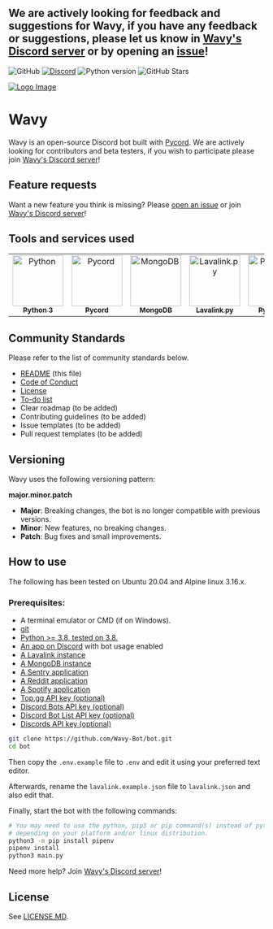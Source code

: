 ## We are actively looking for feedback and suggestions for Wavy, if you have any feedback or suggestions, please let us know in [Wavy's Discord server](https://discord.wavybot.com) or by opening an [issue](https://github.com/Wavy-Bot/bot/issues/new)!

![GitHub](https://img.shields.io/github/license/Wavy-Bot/bot?color=A42E2B&logo=gnu&logoColor=white&style=for-the-badge)
[![Discord](https://img.shields.io/discord/710436465938530307?color=%235865F2&label=Discord&logo=discord&logoColor=white&style=for-the-badge)](https://discord.wavybot.com)
![Python version](https://img.shields.io/badge/Python-3.8-blue?style=for-the-badge&logo=python&logoColor=ffce3d&color=376f9e)
![GitHub Stars](https://img.shields.io/github/stars/Wavy-Bot/bot?color=%23ffce3d&logo=github&style=for-the-badge)

[![Logo Image](https://repository-images.githubusercontent.com/376505145/389bce00-cc35-11eb-8aab-bb86194ee165)](https://wavybot.com)

# Wavy
Wavy is an open-source Discord bot built with [Pycord](https://github.com/Pycord-Development/pycord). We are actively looking for contributors and beta testers, if you wish to participate please join [Wavy's Discord server](https://discord.wavybot.com)!

## Feature requests
Want a new feature you think is missing? Please [open an issue](https://github.com/Wavy-Bot/bot/issues/new) or join [Wavy's Discord server](https://discord.wavybot.com)!

## Tools and services used
<table>
  <tr>
    <td align="center"><a href="https://www.python.org/"><img src="https://upload.wikimedia.org/wikipedia/commons/thumb/c/c3/Python-logo-notext.svg/768px-Python-logo-notext.svg.png" width="100px;" alt="Python"/><br /><sub><b>Python 3</b></sub></a><br /></td>
    <td align="center"><a href="https://pycord.dev/"><img src="https://pycord.dev/static/img/logo.png?size=100" width="100px;" alt="Pycord"/><br /><sub><b>Pycord</b></sub></a><br /></td>
    <td align="center"><a href="https://www.mongodb.com/"><img src="https://cdn.iconscout.com/icon/free/png-256/mongodb-3629020-3030245.png" width="100px;" alt="MongoDB"/><br /><sub><b>MongoDB</b></sub></a><br /></td>
    <td align="center"><a href="https://github.com/Devoxin/Lavalink.py"><img src="https://serux.pro/9e83af1581.png" width="100px;" alt="Lavalink.py"/><br /><sub><b>Lavalink.py</b></sub></a><br /></td>
    <td align="center"><a href="https://www.jetbrains.com/pycharm/"><img src="https://i2.wp.com/clay-atlas.com/wp-content/uploads/2019/10/PyCharm_Logo.svg_.png?resize=1024%2C1024&ssl=1" width="100px;" alt="PyCharm"/><br /><sub><b>PyCharm</b></sub></a><br /></td>
    <td align="center"><a href="https://deepsource.io/"><img src="https://static.crozdesk.com/web_app_library/providers/logos/000/011/711/original/deepsource-1608196869-logo.png?1608196869" width="100px;" alt="Deepsource"/><br /><sub><b>Deepsource</b></sub></a><br /></td>
    <td align="center"><a href="https://sentry.io/"><img src="https://external-content.duckduckgo.com/iu/?u=https%3A%2F%2Fmedia-exp1.licdn.com%2Fdms%2Fimage%2FC4D0BAQHke-g6rQfT6w%2Fcompany-logo_200_200%2F0%3Fe%3D2159024400%26v%3Dbeta%26t%3Daylls3BhohFGOtGX_opiZqRkxF9ZO91EIF3CEnm-xEQ&f=1&nofb=1" width="100px;" alt="Sentry"/><br /><sub><b>Sentry</b></sub></a><br /></td>
  </tr>
</table>

## Community Standards
Please refer to the list of community standards below.
- [README](https://github.com/Wavy-Bot/bot/blob/main/README.md) (this file)
- [Code of Conduct](https://github.com/Wavy-Bot/bot/blob/main/CODE_OF_CONDUCT.md)
- [License](https://github.com/Wavy-Bot/bot/blob/main/LICENSE.md)
- [To-do list](https://github.com/Wavy-Bot/bot/projects/2)
- Clear roadmap (to be added)
- Contributing guidelines (to be added)
- Issue templates (to be added)
- Pull request templates (to be added)

## Versioning
Wavy uses the following versioning pattern:

**major.minor.patch**
- **Major**: Breaking changes, the bot is no longer compatible with previous versions.
- **Minor**: New features, no breaking changes.
- **Patch**: Bug fixes and small improvements.

## How to use
The following has been tested on Ubuntu 20.04 and Alpine linux 3.16.x.

### Prerequisites:
- A terminal emulator or CMD (if on Windows).
- [git](https://git-scm.com/downloads)
- [Python >= 3.8, tested on 3.8.](https://www.python.org/downloads/)
- [An app on Discord](https://discord.com/developers/applications) with bot usage enabled
- [A Lavalink instance](https://github.com/freyacodes/Lavalink)
- [A MongoDB instance](https://www.mongodb.com/)
- [A Sentry application](https://sentry.io)
- [A Reddit application](https://www.reddit.com/prefs/apps)
- [A Spotify application](https://developer.spotify.com/dashboard/applications)
- [Top.gg API key (optional)](https://top.gg/)
- [Discord Bots API key (optional)](https://discord.bots.gg/)
- [Discord Bot List API key (optional)](https://discordbotlist.com/)
- [Discords API key (optional)](https://discords.com/)

```bash
git clone https://github.com/Wavy-Bot/bot.git
cd bot
```
Then copy the `.env.example` file to `.env` and edit it using your preferred text editor.

Afterwards, rename the `lavalink.example.json` file to `lavalink.json` and also edit that.

Finally, start the bot with the following commands:
```bash
# You may need to use the python, pip3 or pip command(s) instead of python3
# depending on your platform and/or linux distribution.
python3 -m pip install pipenv
pipenv install
python3 main.py
```

Need more help? Join [Wavy's Discord server](https://discord.wavybot.com)!

## License
See [LICENSE.MD](https://github.com/Wavy-Bot/bot/blob/main/LICENSE.md).